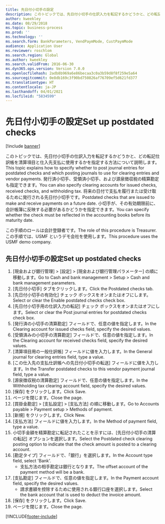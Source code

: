 ```yaml
---
title: 先日付小切手の設定
description: このトピックでは、先日付小切手の仕訳入力を転記するかどうかと、どの転記仕訳帳を清算項目と仕入先支払に使用するかを指定する方法について説明します。
author: kweekley
ms.date: 08/29/2018
ms.topic: business-process
ms.prod: ''
ms.technology: ''
ms.search.form: BankParameters, VendPaymMode, CustPaymMode
audience: Application User
ms.reviewer: roschlom
ms.search.region: Global
ms.author: kweekley
ms.search.validFrom: 2016-06-30
ms.dyn365.ops.version: Version 7.0.0
ms.openlocfilehash: 2adb8b969a6e86becaa3c0a3b59d8f8f259e5a64
ms.sourcegitcommit: 0e8db169c3f90bd750826af76709ef5d621fd377
ms.translationtype: HT
ms.contentlocale: ja-JP
ms.lasthandoff: 04/01/2021
ms.locfileid: "5834599"
---
```

# <a name="set-up-postdated-checks"></a><span data-ttu-id="50141-103">先日付小切手の設定</span><span class="sxs-lookup"><span data-stu-id="50141-103">Set up postdated checks</span></span>

[!include [banner](../../includes/banner.md)]

<span data-ttu-id="50141-104">このトピックでは、先日付小切手の仕訳入力を転記するかどうかと、どの転記仕訳帳を清算項目と仕入先支払に使用するかを指定する方法について説明します。</span><span class="sxs-lookup"><span data-stu-id="50141-104">This topic explains how to specify whether to post journal entries for postdated checks and which posting journals to use for clearing entries and vendor payments.</span></span> <span data-ttu-id="50141-105">発行済小切手、受領済小切手、および源泉徴収税の精算勘定も指定できます。</span><span class="sxs-lookup"><span data-stu-id="50141-105">You can also specify clearing accounts for issued checks, received checks, and withholding tax.</span></span> <span data-ttu-id="50141-106">将来の日付で支払を履行または受け取るために発行される先日付小切手です。</span><span class="sxs-lookup"><span data-stu-id="50141-106">Postdated checks that are issued to make and receive payments on a future date.</span></span> <span data-ttu-id="50141-107">小切手が、その有効期限前に、会計帳簿に反映する必要があるかどうかを指定できます。</span><span class="sxs-lookup"><span data-stu-id="50141-107">You can specify whether the check must be reflected in the accounting books before its maturity date.</span></span>



<span data-ttu-id="50141-108">この手順のロールは会計登録者です。</span><span class="sxs-lookup"><span data-stu-id="50141-108">The role of this procedure is Treasurer.</span></span> <span data-ttu-id="50141-109">この手順では、USMF というデモ会社を使用します。</span><span class="sxs-lookup"><span data-stu-id="50141-109">This procedure uses the USMF demo company.</span></span>


## <a name="set-up-postdated-checks"></a><span data-ttu-id="50141-110">先日付小切手の設定</span><span class="sxs-lookup"><span data-stu-id="50141-110">Set up postdated checks</span></span>
1. <span data-ttu-id="50141-111">[現金および銀行管理] > [設定] > [現金および銀行管理パラメーター] の順に移動します。</span><span class="sxs-lookup"><span data-stu-id="50141-111">Go to Cash and bank management > Setup > Cash and bank management parameters.</span></span>
2. <span data-ttu-id="50141-112">[先日付小切手] タブをクリックします。</span><span class="sxs-lookup"><span data-stu-id="50141-112">Click the Postdated checks tab.</span></span>
3. <span data-ttu-id="50141-113">[先日付小切手の有効化] チェック ボックスをオンまたはオフにします。</span><span class="sxs-lookup"><span data-stu-id="50141-113">Select or clear the Enable postdated checks check box.</span></span>
4. <span data-ttu-id="50141-114">[先日付小切手用の仕訳入力の転記] チェック ボックスをオンまたはオフにします。</span><span class="sxs-lookup"><span data-stu-id="50141-114">Select or clear the Post journal entries for postdated checks check box.</span></span>
5. <span data-ttu-id="50141-115">[発行済の小切手の清算勘定] フィールドで、任意の値を指定します。</span><span class="sxs-lookup"><span data-stu-id="50141-115">In the Clearing account for issued checks field, specify the desired values.</span></span>
6. <span data-ttu-id="50141-116">[受領済みの小切手の清算勘定] フィールドで、任意の値を指定します。</span><span class="sxs-lookup"><span data-stu-id="50141-116">In the Clearing account for received checks field, specify the desired values.</span></span>
7. <span data-ttu-id="50141-117">[清算項目用の一般仕訳帳] フィールドに値を入力します。</span><span class="sxs-lookup"><span data-stu-id="50141-117">In the General journal for clearing entries field, type a value.</span></span>
8. <span data-ttu-id="50141-118">[この仕入先の支払仕訳帳への先日付小切手の転送] フィールドに値を入力します。</span><span class="sxs-lookup"><span data-stu-id="50141-118">In the Transfer postdated checks to this vendor payment journal field, type a value.</span></span>
9. <span data-ttu-id="50141-119">[源泉徴収税の清算勘定] フィールドで、任意の値を指定します。</span><span class="sxs-lookup"><span data-stu-id="50141-119">In the Withholding tax clearing account field, specify the desired values.</span></span>
10. <span data-ttu-id="50141-120">[保存] をクリックします。</span><span class="sxs-lookup"><span data-stu-id="50141-120">Click Save.</span></span>
11. <span data-ttu-id="50141-121">ページを閉じます。</span><span class="sxs-lookup"><span data-stu-id="50141-121">Close the page.</span></span>
12. <span data-ttu-id="50141-122">[買掛金勘定] > [支払設定] > [支払方法] の順に移動します。</span><span class="sxs-lookup"><span data-stu-id="50141-122">Go to Accounts payable > Payment setup > Methods of payment.</span></span>
13. <span data-ttu-id="50141-123">[新規] をクリックします。</span><span class="sxs-lookup"><span data-stu-id="50141-123">Click New.</span></span>
14. <span data-ttu-id="50141-124">[支払方法] フィールドに値を入力します。</span><span class="sxs-lookup"><span data-stu-id="50141-124">In the Method of payment field, type a value.</span></span>
15. <span data-ttu-id="50141-125">小切手金額を精算勘定に転記されたことを示すには、[先日付小切手の清算の転記] オプションを選択します。</span><span class="sxs-lookup"><span data-stu-id="50141-125">Select the Postdated check clearing posting option to indicate that the check amount is posted to a clearing account.</span></span>
16. <span data-ttu-id="50141-126">[勘定タイプ] フィールドで、「銀行」を選択します。</span><span class="sxs-lookup"><span data-stu-id="50141-126">In the Account type field, select 'Bank'.</span></span>
    * <span data-ttu-id="50141-127">支払方法の相手勘定は銀行となります。</span><span class="sxs-lookup"><span data-stu-id="50141-127">The offset account of the payment method will be a bank.</span></span>  
17. <span data-ttu-id="50141-128">[支払勘定] フィールドで、任意の値を指定します。</span><span class="sxs-lookup"><span data-stu-id="50141-128">In the Payment account field, specify the desired values.</span></span>
    * <span data-ttu-id="50141-129">請求書額を控除するために使用される銀行口座を選択します。</span><span class="sxs-lookup"><span data-stu-id="50141-129">Select the bank account that is used to deduct the invoice amount.</span></span>  
18. <span data-ttu-id="50141-130">[保存] をクリックします。</span><span class="sxs-lookup"><span data-stu-id="50141-130">Click Save.</span></span>
19. <span data-ttu-id="50141-131">ページを閉じます。</span><span class="sxs-lookup"><span data-stu-id="50141-131">Close the page.</span></span>



[!INCLUDE[footer-include](../../../includes/footer-banner.md)]